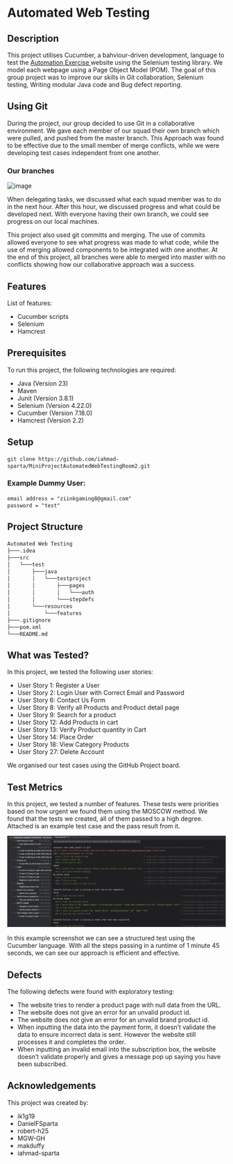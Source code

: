 # Automated Web Testing

## Description
  This project utilises Cucumber, a bahviour-driven development, language to test the [Automation Exercise ](https://automationexercise.com/) website using the Selenium testing library. We model each webpage using a Page Object Model (POM). The goal of this group project was to improve our skills in Git collaboration, Selenium testing, Writing modular Java code and Bug defect reporting.   

## Using Git
 During the project, our group decided to use Git in a collaborative environment. We gave each member of our squad their own branch which were pulled, and pushed from the master branch. This Approach was found to be effective due to the small member of merge conflicts, while we were developing test cases independent from one another.
 
### Our branches
![image](https://github.com/user-attachments/assets/f3da1725-0eb7-4965-bfc1-708ee1d07ff7)

When delegating tasks, we discussed what each squad member was to do in the next hour. After this hour, we discussed progress and what could be developed next. With everyone having their own branch, we could see progress on our local machines.

This project also used git committs and merging. The use of commits allowed everyone to see what progress was made to what code, while the use of merging allowed components to be integrated with one another. At the end of this project, all branches were able to merged into master with no conflicts showing how our collaborative approach was a success.

## Features
 List of features:  
 - Cucumber scripts
 - Selenium
 - Hamcrest

## Prerequisites
 To run this project, the following technologies are required:
 - Java (Version 23)
 - Maven
 - Junit (Version 3.8.1)
 - Selenium (Version 4.22.0)
 - Cucumber (Version 7.18.0)
 - Hamcrest (Version 2.2)

## Setup
```
git clone https://github.com/iahmad-sparta/MiniProjectAutomatedWebTestingRoom2.git
```
### Example Dummy User:
```
email address = "ziinkgaming8@gmail.com"
password = "test"
```

## Project Structure
```
Automated Web Testing
├───.idea  
├───src  
│   └───test  
│       ├───java  
│       │   └───testproject  
│       │       ├───pages  
│       │       │   └───auth  
│       │       └───stepdefs  
│       └───resources  
│           └───features
├───.gitignore
├───pom.xml
└───README.md
```
## What was Tested?
 In this project, we tested the following user stories:
- User Story 1: Register a User
- User Story 2: Login User with Correct Email and Password
- User Story 6: Contact Us Form
- User Story 8: Verify all Products and Product detail page
- User Story 9: Search for a product
- User Story 12: Add Products in cart
- User Story 13: Verify Product quantity in Cart
- User Story 14: Place Order
- User Story 18: View Category Products
- User Story 27: Delete Account

We organised our test cases using the GitHub Project board.

## Test Metrics
In this project, we tested a number of features. These tests were priorities based on how urgent we found them using the MOSCOW method. 
We found that the tests we created, all of them passed to a high degree. Attached is an example test case and the pass result from it.

![image](https://github.com/iahmad-sparta/MiniProjectAutomatedWebTestingRoom2/blob/master/src/test/resources/data/testMetrics.png?raw=true)

In this example screenshot we can see a structured test using the Cucumber language. With all the steps passing in a runtime of 1 minute 45 seconds, we can see our approach is efficient and effective.

## Defects
 The following defects were found with exploratory testing:
 - The website tries to render a product page with null data from the URL.
 - The website does not give an error for an unvalid product id.
 - The website does not give an error for an unvalid brand product id.
 - When inputting the data into the payment form, it doesn’t validate the data to ensure incorrect data is sent. However the website still processes it and completes the order.
 - When inputting an invalid email into the subscription box, the website doesn’t validate properly and gives a message pop up saying you have been subscribed.

## Acknowledgements
 This project was created by:
 - ik1g19
 - DanielFSparta
 - robert-h25
 - MGW-GH
 - makduffy
 - iahmad-sparta
